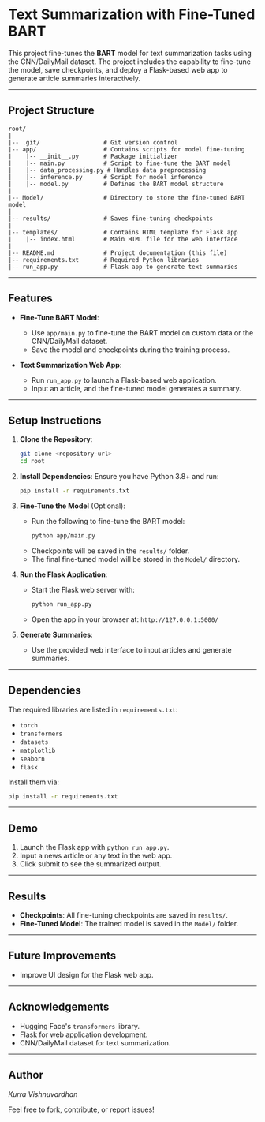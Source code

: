 # Text Summarization with Fine-Tuned BART

This project fine-tunes the **BART** model for text summarization tasks using the CNN/DailyMail dataset. The project includes the capability to fine-tune the model, save checkpoints, and deploy a Flask-based web app to generate article summaries interactively.

---

## Project Structure

```
root/
|
|-- .git/                  # Git version control
|-- app/                   # Contains scripts for model fine-tuning
|    |-- __init__.py       # Package initializer
|    |-- main.py           # Script to fine-tune the BART model
|    |-- data_processing.py # Handles data preprocessing
|    |-- inference.py      # Script for model inference
|    |-- model.py          # Defines the BART model structure
|
|-- Model/                 # Directory to store the fine-tuned BART model
|
|-- results/               # Saves fine-tuning checkpoints
|
|-- templates/             # Contains HTML template for Flask app
|    |-- index.html        # Main HTML file for the web interface
|
|-- README.md              # Project documentation (this file)
|-- requirements.txt       # Required Python libraries
|-- run_app.py             # Flask app to generate text summaries
```

---

## Features

- **Fine-Tune BART Model**: 
   - Use `app/main.py` to fine-tune the BART model on custom data or the CNN/DailyMail dataset.
   - Save the model and checkpoints during the training process.

- **Text Summarization Web App**:
   - Run `run_app.py` to launch a Flask-based web application.
   - Input an article, and the fine-tuned model generates a summary.

---

## Setup Instructions

1. **Clone the Repository**:
   ```bash
   git clone <repository-url>
   cd root
   ```

2. **Install Dependencies**:
   Ensure you have Python 3.8+ and run:
   ```bash
   pip install -r requirements.txt
   ```

3. **Fine-Tune the Model** (Optional):
   - Run the following to fine-tune the BART model:
     ```bash
     python app/main.py
     ```
   - Checkpoints will be saved in the `results/` folder.
   - The final fine-tuned model will be stored in the `Model/` directory.

4. **Run the Flask Application**:
   - Start the Flask web server with:
     ```bash
     python run_app.py
     ```
   - Open the app in your browser at: `http://127.0.0.1:5000/`

5. **Generate Summaries**:
   - Use the provided web interface to input articles and generate summaries.

---

## Dependencies

The required libraries are listed in `requirements.txt`:
- `torch`
- `transformers`
- `datasets`
- `matplotlib`
- `seaborn`
- `flask`

Install them via:
```bash
pip install -r requirements.txt
```

---

## Demo
1. Launch the Flask app with `python run_app.py`.
2. Input a news article or any text in the web app.
3. Click submit to see the summarized output.

---

## Results
- **Checkpoints**: All fine-tuning checkpoints are saved in `results/`.
- **Fine-Tuned Model**: The trained model is saved in the `Model/` folder.

---

## Future Improvements
- Improve UI design for the Flask web app.

---

## Acknowledgements
- Hugging Face's `transformers` library.
- Flask for web application development.
- CNN/DailyMail dataset for text summarization.

---

## Author
*Kurra Vishnuvardhan*

Feel free to fork, contribute, or report issues!
